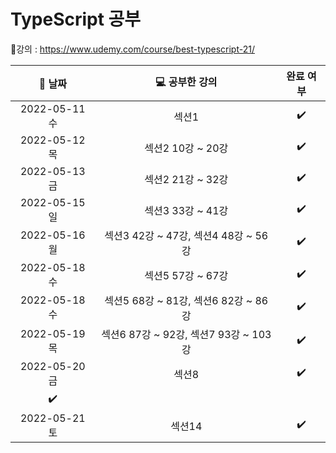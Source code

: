 # TypeScript 공부

:link:강의 : https://www.udemy.com/course/best-typescript-21/

|  :calendar: 날짜   |        :computer: 공부한 강의         |     완료 여부      |
| :----------------: | :-----------------------------------: | :----------------: |
|   2022-05-11 수    |                 섹션1                 | :heavy_check_mark: |
|   2022-05-12 목    |           섹션2 10강 ~ 20강           | :heavy_check_mark: |
|   2022-05-13 금    |           섹션2 21강 ~ 32강           | :heavy_check_mark: |
|   2022-05-15 일    |           섹션3 33강 ~ 41강           | :heavy_check_mark: |
|   2022-05-16 월    | 섹션3 42강 ~ 47강, 섹션4 48강 ~ 56강  | :heavy_check_mark: |
|   2022-05-18 수    |           섹션5 57강 ~ 67강           | :heavy_check_mark: |
|   2022-05-18 수    | 섹션5 68강 ~ 81강, 섹션6 82강 ~ 86강  | :heavy_check_mark: |
|   2022-05-19 목    | 섹션6 87강 ~ 92강, 섹션7 93강 ~ 103강 | :heavy_check_mark: |
|   2022-05-20 금    |                 섹션8                 | :heavy_check_mark: |
| :heavy_check_mark: |
|   2022-05-21 토    |                섹션14                 | :heavy_check_mark: |

